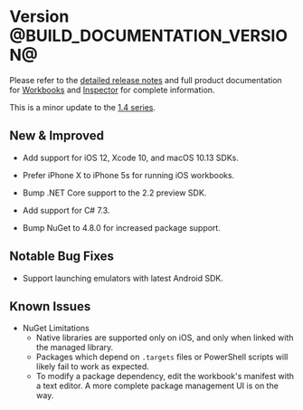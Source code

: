 # Version @BUILD_DOCUMENTATION_VERSION@

Please refer to the [detailed release notes][docs-detailed-release-notes] and
full product documentation for [Workbooks][docs-workbooks] and
[Inspector][docs-inspector] for complete information.

This is a minor update to the [1.4 series][14-series].

## New & Improved

* Add support for iOS 12, Xcode 10, and macOS 10.13 SDKs.

* Prefer iPhone X to iPhone 5s for running iOS workbooks.

* Bump .NET Core support to the 2.2 preview SDK.

* Add support for C# 7.3.

* Bump NuGet to 4.8.0 for increased package support.

## Notable Bug Fixes

* Support launching emulators with latest Android SDK.

## Known Issues

* NuGet Limitations
  - Native libraries are supported only on iOS, and only when linked with
    the managed library.
  - Packages which depend on `.targets` files or PowerShell scripts will likely
    fail to work as expected.
  - To modify a package dependency, edit the workbook's manifest with
    a text editor. A more complete package management UI is on the way.

[github]: https://github.com/Microsoft/workbooks

[docs-workbooks]: https://developer.xamarin.com/guides/cross-platform/workbooks/
[docs-inspector]: https://developer.xamarin.com/guides/cross-platform/inspector/
[docs-detailed-release-notes]: https://developer.xamarin.com/releases/interactive/interactive-1.5/
[docs-workbooks-logs]: https://developer.xamarin.com/guides/cross-platform/workbooks/install/#Log_Files
[14-series]: https://developer.xamarin.com/releases/interactive/interactive-1.4